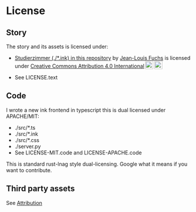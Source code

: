 # License

## Story

The story and its assets is licensed under:

- <p xmlns:cc="http://creativecommons.org/ns#" xmlns:dct="http://purl.org/dc/terms/"><a property="dct:title" rel="cc:attributionURL" href="https://github.com/rhizoome/studierzimmer/blob/main/studierzimmer.ink">Studierzimmer (./*.ink) in this repository</a> by <a rel="cc:attributionURL dct:creator" property="cc:attributionName" href="https://rhizoome.ch">Jean-Louis Fuchs</a> is licensed under <a href="https://creativecommons.org/licenses/by/4.0/?ref=chooser-v1" target="_blank" rel="license noopener noreferrer" style="display:inline-block;">Creative Commons Attribution 4.0 International<img style="height:22px!important;margin-left:3px;vertical-align:text-bottom;" src="https://mirrors.creativecommons.org/presskit/icons/cc.svg?ref=chooser-v1" alt=""><img style="height:22px!important;margin-left:3px;vertical-align:text-bottom;" src="https://mirrors.creativecommons.org/presskit/icons/by.svg?ref=chooser-v1" alt=""></a></p>
- See LICENSE.text

## Code

I wrote a new ink frontend in typescript this is dual licensed under APACHE/MIT:

- ./src/*.ts
- ./src/*.ink
- ./src/*.css
- ./server.py
- See LICENSE-MIT.code and LICENSE-APACHE.code

This is standard rust-lnag style dual-licensing. Google what it means if you want to contribute.

## Third party assets

See [Attribution](./Attribution.md)
